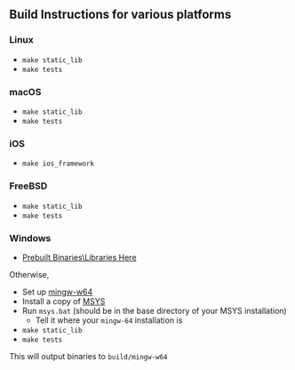 ## Build Instructions for various platforms

### Linux
 
 - `make static_lib`
 - `make tests`

### macOS
 
 - `make static_lib`
 - `make tests`

### iOS

 - `make ios_framework`

### FreeBSD
 
 - `make static_lib`
 - `make tests`

### Windows
 
 - [Prebuilt Binaries\Libraries Here]()

 Otherwise, 

 - Set up [mingw-w64](https://mingw-w64.org/doku.php)
 - Install a copy of [MSYS](http://www.mingw.org/wiki/MSYS)
 - Run `msys.bat` (should be in the base directory of your MSYS installation)
 	- Tell it where your `mingw-64` installation is
 - `make static_lib`
 - `make tests`

 This will output binaries to `build/mingw-w64`

